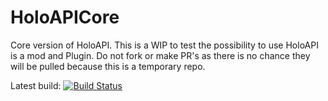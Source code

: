 HoloAPICore
===========

Core version of HoloAPI. This is a WIP to test the possibility to use HoloAPI is a mod and Plugin.
Do not fork or make PR's as there is no chance they will be pulled because this is a temporary repo.

Latest build: [![Build Status](https://travis-ci.org/CaptainBern/HoloAPICore.png)](http://travis-ci.org/captainbern/holoapicore)
